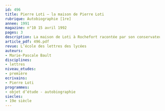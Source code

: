 ```yaml
---
id: 496
title: Pierre Loti – la maison de Pierre Loti 
rubrique: Autobiographie [1re]
annee: 1991
magazine: n°10 15 avril 1992
pages: 3
description: La maison de Loti à Rochefort racontée par son conservateur…
article_pdf: 496.pdf
revue: L’école des lettres des lycées
auteurs:
- Marie-Pascale Bault
disciplines:
- lettres
niveau_etudes:
- première
ecrivains:
- Pierre Loti
programmes:
- objet d’étude - autobiographie
siecles:
- 19e siècle
---
```

